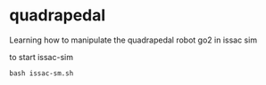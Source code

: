 # quadrapedal


Learning how to manipulate the quadrapedal robot go2 in issac sim 

to start issac-sim 

```bash issac-sm.sh```


